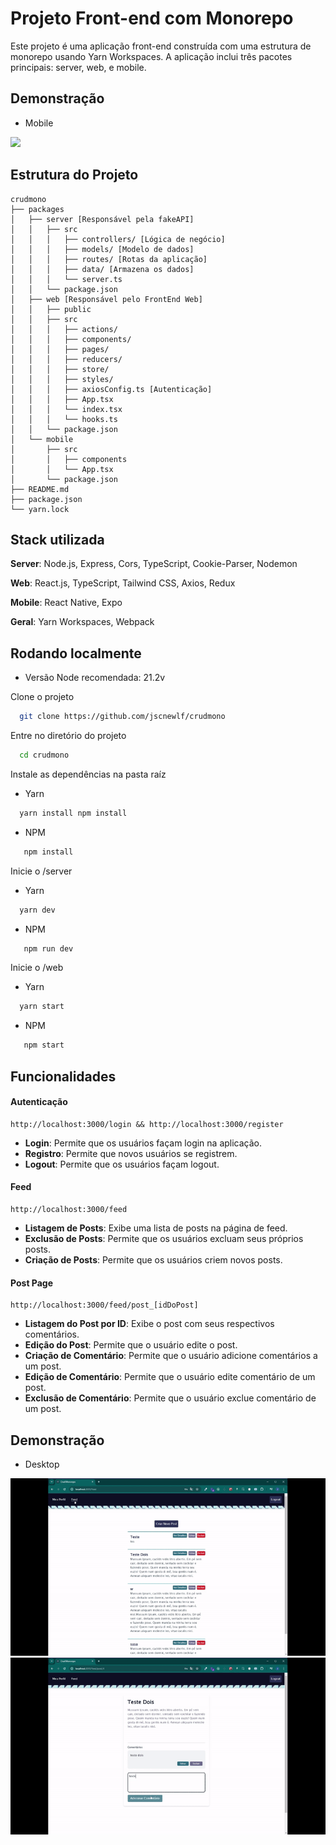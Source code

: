 
# Projeto Front-end com Monorepo

Este projeto é uma aplicação front-end construída com uma estrutura de monorepo usando Yarn Workspaces. A aplicação inclui três pacotes principais: server, web, e mobile.

## Demonstração
- Mobile
<img src="\screenshot\mobile.gif" width="300">



## Estrutura do Projeto
```
crudmono
├── packages
│   ├── server [Responsável pela fakeAPI]
│   │   ├── src
│   │   │   ├── controllers/ [Lógica de negócio]
│   │   │   ├── models/ [Modelo de dados]
│   │   │   ├── routes/ [Rotas da aplicação]
│   │   │   ├── data/ [Armazena os dados]
│   │   │   └── server.ts
│   │   └── package.json
│   ├── web [Responsável pelo FrontEnd Web]
│   │   ├── public
│   │   ├── src
│   │   │   ├── actions/
│   │   │   ├── components/
│   │   │   ├── pages/
│   │   │   ├── reducers/
│   │   │   ├── store/
│   │   │   ├── styles/
│   │   │   ├── axiosConfig.ts [Autenticação]
│   │   │   ├── App.tsx
│   │   │   └── index.tsx
│   │   │   └── hooks.ts
│   │   └── package.json
│   └── mobile
│       ├── src
│       │   ├── components
│       │   └── App.tsx
│       └── package.json
├── README.md
├── package.json
└── yarn.lock
```
## Stack utilizada

**Server**: Node.js, Express, Cors, TypeScript, Cookie-Parser, Nodemon

**Web**: React.js, TypeScript, Tailwind CSS, Axios, Redux

**Mobile**: React Native, Expo

**Geral**: Yarn Workspaces, Webpack



## Rodando localmente
- Versão Node recomendada: 21.2v

Clone o projeto

```bash
  git clone https://github.com/jscnewlf/crudmono
```

Entre no diretório do projeto

```bash
  cd crudmono
```

Instale as dependências na pasta raíz
- Yarn
```bash
  yarn install npm install
```
- NPM
```bash
   npm install
```

Inicie o /server
- Yarn
```bash
  yarn dev
```
- NPM
```bash
   npm run dev
```

Inicie o /web
- Yarn
```bash
  yarn start
```
- NPM
```bash
   npm start
```

## Funcionalidades

#### Autenticação 
```
http://localhost:3000/login && http://localhost:3000/register
```
- **Login**: Permite que os usuários façam login na aplicação.
- **Registro**: Permite que novos usuários se registrem.
- **Logout**: Permite que os usuários façam logout.

#### Feed 
```
http://localhost:3000/feed
```
- **Listagem de Posts**: Exibe uma lista de posts na página de feed.
- **Exclusão de Posts**: Permite que os usuários excluam seus próprios posts.
- **Criação de Posts**: Permite que os usuários criem novos posts.

#### Post Page 
```
http://localhost:3000/feed/post_[idDoPost]
```
- **Listagem do Post por ID**: Exibe o post com seus respectivos comentários.
- **Edição do Post**: Permite que o usuário edite o post.
- **Criação de Comentário**: Permite que o usuário adicione comentários a um post.
- **Edição de Comentário**: Permite que o usuário edite comentário de um post.
- **Exclusão de Comentário**: Permite que o usuário exclue comentário de um post.

## Demonstração
- Desktop
<img src="\screenshot\desk2.gif">
<img src="\screenshot\desk3.gif">
